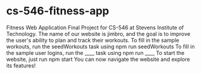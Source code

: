 # cs-546-fitness-app
Fitness Web Application Final Project for CS-546 at Stevens Institute of Technology. 
The name of our website is jimbro, and the goal is to improve the user's ability to plan and track their workouts.
To fill in the sample workouts, run the seedWorkouts task using
    npm run seedWorkouts
To fill in the sample user logins, run the ____ task using
    npm run ____
To start the website, just run 
    npm start
You can now navigate the website and explore its features!
